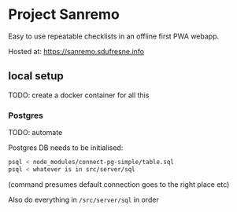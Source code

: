# Project Sanremo

Easy to use repeatable checklists in an offline first PWA webapp.

Hosted at: https://sanremo.sdufresne.info

## local setup

TODO: create a docker container for all this

### Postgres

TODO: automate

Postgres DB needs to be initialised:

```sh
psql < node_modules/connect-pg-simple/table.sql
psql < whatever is in src/server/sql
```

(command presumes default connection goes to the right place etc)

Also do everything in `/src/server/sql` in order
